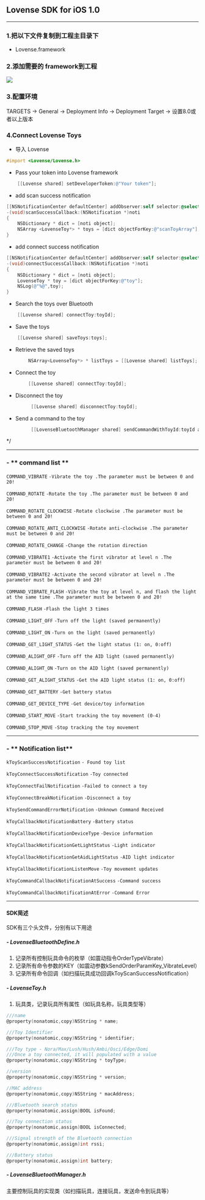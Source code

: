 ## Lovense SDK for iOS 1.0


------------


###  1.把以下文件复制到工程主目录下
-  Lovense.framework

###  2.添加需要的 framework到工程

![](https://www.showdoc.cc/server/api/common/visitfile/sign/c46d11f60964378370329d7212a53b9c?showdoc=.jpg)


###   3.配置环境
TARGETS -> General -> Deployment Info -> Deployment Target -> 设置8.0或者以上版本


### 4.Connect Lovense Toys


- 导入 Lovense 

```objective-c
#import <Lovense/Lovense.h>
```

-   Pass your token into Lovense framework

```objective-c
    [[Lovense shared] setDeveloperToken:@"Your token"];
```

-  add scan success notification
```objective-c
[[NSNotificationCenter defaultCenter] addObserver:self selector:@selector(scanSuccessCallback:) name:kToyScanSuccessNotification object:nil];     //Scanning toy success notification
-(void)scanSuccessCallback:(NSNotification *)noti
{
    NSDictionary * dict = [noti object];
    NSArray <LovenseToy*> * toys = [dict objectForKey:@"scanToyArray"];
}
```

-  add connect success notification
```objective-c
[[NSNotificationCenter defaultCenter] addObserver:self selector:@selector(connectSuccessCallback:) name:kToyConnectSuccessNotification object:nil];     //Connected toy successfully notification
-(void)connectSuccessCallback:(NSNotification *)noti
{
    NSDictionary * dict = [noti object];
    LovenseToy * toy = [dict objectForKey:@"toy"];
    NSLog(@"%@",toy);
}
```

-  Search the toys over Bluetooth

```objective-c
    [[Lovense shared] connectToy:toyId];
```


-  Save the toys

```objective-c
    [[Lovense shared] saveToys:toys];
```

-  Retrieve the saved toys

```objective-c
        NSArray<LovenseToy*> * listToys = [[Lovense shared] listToys];

```

-   Connect the toy

```objective-c
        [[Lovense shared] connectToy:toyId];

```


-   Disconnect the  toy

```objective-c
         [[Lovense shared] disconnectToy:toyId];

```

-    Send a command to the toy

```objective-c
         [[LovenseBluetoothManager shared] sendCommandWithToyId:toyId andCommandType:COMMAND_VIBRATE andParamDict:@{kSendCommandParamKey_VibrateLevel:@(20)}];
```



 */

------------


### - ** command list **

`COMMAND_VIBRATE`
`-Vibrate the toy .The parameter must be between 0 and 20!`

`COMMAND_ROTATE`
`-Rotate the toy .The parameter must be between 0 and 20!`

`COMMAND_ROTATE_CLOCKWISE`
`-Rotate clockwise .The parameter must be between 0 and 20!`

`COMMAND_ROTATE_ANTI_CLOCKWISE`
`-Rotate anti-clockwise .The parameter must be between 0 and 20!`

`COMMAND_ROTATE_CHANGE`
`-Change the rotation direction`

`COMMAND_VIBRATE1`
`-Activate the first vibrator at level n .The parameter must be between 0 and 20!`

`COMMAND_VIBRATE2`
`-Activate the second vibrator at level n .The parameter must be between 0 and 20!`

`COMMAND_VIBRATE_FLASH`
`-Vibrate the toy at level n, and flash the light at the same time .The parameter must be between 0 and 20!`

`COMMAND_FLASH`
`-Flash the light 3 times`

`COMMAND_LIGHT_OFF`
`-Turn off the light (saved permanently)`

`COMMAND_LIGHT_ON`
`-Turn on the light (saved permanently)`

`COMMAND_GET_LIGHT_STATUS`
`-Get the light status (1: on, 0:off)`

`COMMAND_ALIGHT_OFF`
`-Turn off the AID light (saved permanently)`

`COMMAND_ALIGHT_ON`
`-Turn on the AID light (saved permanently)`

`COMMAND_GET_ALIGHT_STATUS`
`-Get the AID light status (1: on, 0:off)`

`COMMAND_GET_BATTERY`
`-Get battery status`

`COMMAND_GET_DEVICE_TYPE`
`-Get device/toy information`

`COMMAND_START_MOVE`
`-Start tracking the toy movement (0-4)`

`COMMAND_STOP_MOVE`
`-Stop tracking the toy movement`



------------


### - ** Notification list**

`kToyScanSuccessNotification`
`- Found toy list`

`kToyConnectSuccessNotification`
`-Toy connected`

`kToyConnectFailNotification`
`-Failed to connect a toy`

`kToyConnectBreakNotification`
`-Disconnect a toy`

`kToySendCommandErrorNotification`
`-Unknown Command Received`

`kToyCallbackNotificationBattery`
`-Battery status`

`kToyCallbackNotificationDeviceType`
`-Device information`

`kToyCallbackNotificationGetLightStatus`
`-Light indicator`

`kToyCallbackNotificationGetAidLightStatus`
`-AID light indicator`


`kToyCallbackNotificationListenMove`
`-Toy movement updates`


`kToyCommandCallbackNotificationAtSuccess`
`-Command success`


`kToyCommandCallbackNotificationAtError`
`-Command Error`


------------

####  SDK简述

SDK有三个头文件，分别有以下用途
##### - LovenseBluetoothDefine.h
1. 记录所有控制玩具命令的枚举（如震动指令OrderTypeVibrate）
2. 记录所有命令参数的KEY（如震动参数kSendOrderParamKey_VibrateLevel）
3. 记录所有命令回调（如扫描玩具成功回调kToyScanSuccessNotification）

##### - LovenseToy.h
1. 玩具类，记录玩具所有属性（如玩具名称，玩具类型等）

```objective-c
///name
@property(nonatomic,copy)NSString * name;

///Toy Identifier
@property(nonatomic,copy)NSString * identifier;

///Toy type - Nora/Max/Lush/Hush/Ambi/Osci/Edge/Domi
///Once a toy connected, it will populated with a value
@property(nonatomic,copy)NSString * toyType;

//version
@property(nonatomic,copy)NSString * version;

//MAC address
@property(nonatomic,copy)NSString * macAddress;

///Bluetooth search status
@property(nonatomic,assign)BOOL isFound;

///Toy connection status
@property(nonatomic,assign)BOOL isConnected;

///Signal strength of the Bluetooth connection
@property(nonatomic,assign)int rssi;

///Battery status
@property(nonatomic,assign)int battery;
```

##### - LovenseBluetoothManager.h
主要控制玩具的实现类（如扫描玩具，连接玩具，发送命令到玩具等）


